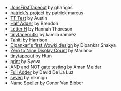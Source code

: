- [JonsFirstTapeout](tt_um_wokwi_413387214966034433/info.md) by ghangas
- [patrick's project](tt_um_wokwi_413391266378724353/info.md) by patrick marcus
- [TT Test](tt_um_wokwi_413471588783557633/info.md) by Austin
- [Half Adder](tt_um_wokwi_413918022277139457/info.md) by Brendon
- [Letter H](tt_um_wokwi_413919454138338305/info.md) by Hannah Thoreson
- [tinytapeoutkr](tt_um_wokwi_413919507057902593/info.md) by kamila ramirez
- [Tahiti](tt_um_wokwi_413919777312727041/info.md) by Harrison
- [Dipankar's first Wowki design](tt_um_wokwi_413919970097662977/info.md) by Dipankar Shakya
- [Zero to Nine Display Count](tt_um_wokwi_413923150973445121/info.md) by Mariano
- [tinytapeout](tt_um_wokwi_413923702485727233/info.md) by Htun
- [print](tt_um_wokwi_414120202583995393/info.md) by Syeva
- [AND and NOT gate testing](tt_um_wokwi_414120239772801025/info.md) by Aman Maldar
- [Full Adder](tt_um_wokwi_414120569974735873/info.md) by David De La Luz
- [seven](tt_um_wokwi_414124428088683521/info.md) by nikmign
- [Name Speller](tt_um_wokwi_414174625969437697/info.md) by Conor Van Bibber
